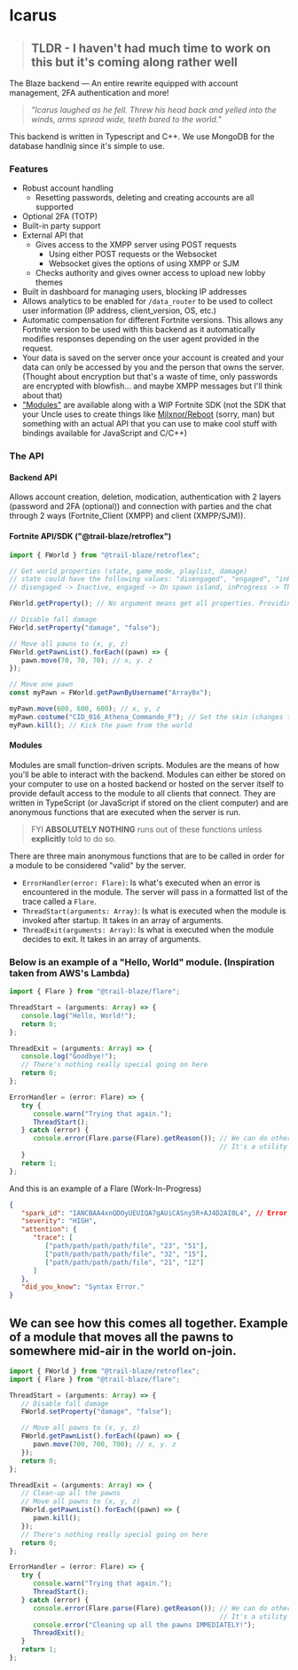 # Icarus
> ## TLDR - I haven't had much time to work on this but it's coming along rather well


The Blaze backend — An entire rewrite equipped with account management, 2FA authentication and more!

> _"Icarus laughed as he fell. Threw his head back and yelled into the winds, arms spread wide, teeth bared to the world."_

This backend is written in Typescript and C++. We use MongoDB for the database handlnig since it's simple to use.

### Features
- Robust account handling
  -  Resetting passwords, deleting and creating accounts are all supported
- Optional 2FA (TOTP)
- Built-in party support
- External API that 
  - Gives access to the XMPP server using POST requests
      -  Using either POST requests or the Websocket
      -  Websocket gives the options of using XMPP or SJM
  - Checks authority and gives owner access to upload new lobby themes
- Built in dashboard for managing users, blocking IP addresses
- Allows analytics to be enabled for `/data_router` to be used to collect user information (IP address, client_version, OS, etc.)
- Automatic compensation for different Fortnite versions. This allows any Fortnite version to be used with this backend as it automatically modifies responses depending on the user agent provided in the request.
- Your data is saved on the server once your account is created and your data can only be accessed by you and the person that owns the server. (Thought about encryption but that's a waste of time, only passwords are encrypted with blowfish... and maybe XMPP messages but I'll think about that)
- ["Modules"](#Modules) are available along with a WIP Fortnite SDK (not the SDK that your Uncle uses to create things like [Milxnor/Reboot](https://github.com/Milxnor/Project-Reboot) (sorry, man) but something with an actual API that you can use to make cool stuff with bindings available for JavaScript and C/C++)

### The API

#### Backend API
Allows account creation, deletion, modication, authentication with 2 layers (password and 2FA (optional)) and connection with parties and the chat through 2 ways (Fortnite_Client (XMPP) and client (XMPP/SJM)).

#### Fortnite API/SDK ("@trail-blaze/retroflex")

```js
import { FWorld } from "@trail-blaze/retroflex";

// Get world properties (state, game_mode, playlist, damage)
// state could have the following values: "disengaged", "engaged", "inProgress"
// disengaged -> Inactive, engaged -> On spawn island, inProgress -> The game is in progress

FWorld.getProperty(); // No argument means get all properties. Providing a string will search through the properties and return the one you specified

// Disable fall damage
FWorld.setProperty("damage", "false");

// Move all pawns to (x, y, z)
FWorld.getPawnList().forEach((pawn) => {
   pawn.move(70, 70, 70); // x, y. z
});

// Move one pawn
const myPawn = FWorld.getPawnByUsername("Array0x");

myPawn.move(600, 600, 600); // x, y, z
myPawn.costume("CID_016_Athena_Commando_F"); // Set the skin (changes the value in the profile's directory as well)
myPawn.kill(); // Kick the pawn from the world


```

#### Modules

Modules are small function-driven scripts. Modules are the means of how you'll be able to interact with the backend.
Modules can either be stored on your computer to use on a hosted backend or hosted on the server itself to provide default access to the module to all clients that connect.
They are written in TypeScript (or JavaScript if stored on the client computer) and are anonymous functions that are executed when the server is run.

> FYI **ABSOLUTELY NOTHING** runs out of these functions unless **explicitly** told to do so.

There are three main anonymous functions that are to be called in order for a module to be considered "valid" by the server. 
- `ErrorHandler(error: Flare)`: Is what's executed when an error is encountered in the module. The server will pass in a formatted list of the trace called a `Flare`.
- `ThreadStart(arguments: Array)`: Is what is executed when the module is invoked after startup. It takes in an array of arguments.
- `ThreadExit(arguments: Array)`: Is what is executed when the module decides to exit. It takes in an array of arguments.


### Below is an example of a "Hello, World" module. (Inspiration taken from AWS's Lambda)
```ts
import { Flare } from "@trail-blaze/flare";

ThreadStart = (arguments: Array) => {
   console.log("Hello, World!");
   return 0;
};

ThreadExit = (arguments: Array) => {
   console.log("Goodbye!");
   // There's nothing really special going on here
   return 0;
};

ErrorHandler = (error: Flare) => {
   try {
      console.warn("Trying that again.");
      ThreadStart();
   } catch (error) {
      console.error(Flare.parse(Flare).getReason()); // We can do other stuff with Flare as well.
                                                     // It's a utility of functions for reading Flares
   }
   return 1;
};

```

And this is an example of a Flare (Work-In-Progress)

```json
{
   "spark_id": "IANCBAA4xnQDOyUEUIQA7gAUiCASny5R+AJ4D2AI0L4", // Error stored in the database
   "severity": "HIGH",
   "attention": {
      "trace": [
         ["path/path/path/path/file", "23", "51"],
         ["path/path/path/path/file", "32", "15"],
         ["path/path/path/path/file", "21", "12"]
      ]
   },
   "did_you_know": "Syntax Error."
}

```

## We can see how this comes all together. Example of a module that moves all the pawns to somewhere mid-air in the world on-join.

```ts
import { FWorld } from "@trail-blaze/retroflex";
import { Flare } from "@trail-blaze/flare";

ThreadStart = (arguments: Array) => {
   // Disable fall damage
   FWorld.setProperty("damage", "false");

   // Move all pawns to (x, y, z)
   FWorld.getPawnList().forEach((pawn) => {
      pawn.move(700, 700, 700); // x, y. z
   });
   return 0;
};

ThreadExit = (arguments: Array) => {
   // Clean-up all the pawns
   // Move all pawns to (x, y, z)
   FWorld.getPawnList().forEach((pawn) => {
      pawn.kill();
   });
   // There's nothing really special going on here
   return 0;
};

ErrorHandler = (error: Flare) => {
   try {
      console.warn("Trying that again.");
      ThreadStart();
   } catch (error) {
      console.error(Flare.parse(Flare).getReason()); // We can do other stuff with Flare as well.
                                                     // It's a utility of functions for reading Flares
      console.error("Cleaning up all the pawns IMMEDIATELY!");
      ThreadExit();
   }
   return 1;
};


```

